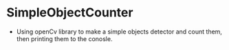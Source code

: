 # SimpleObjectCounter
 - Using openCv library to make a simple objects detector and count them, then printing them to the conosle.
